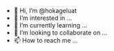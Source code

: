 - 👋 Hi, I’m @hokageluat
- 👀 I’m interested in ...
- 🌱 I’m currently learning ...
- 💞️ I’m looking to collaborate on ...
- 📫 How to reach me ...

<!---
hokageluat/hokageluat is a ✨ special ✨ repository because its `README.md` (this file) appears on your GitHub profile.
You can click the Preview link to take a look at your changes.
--->
